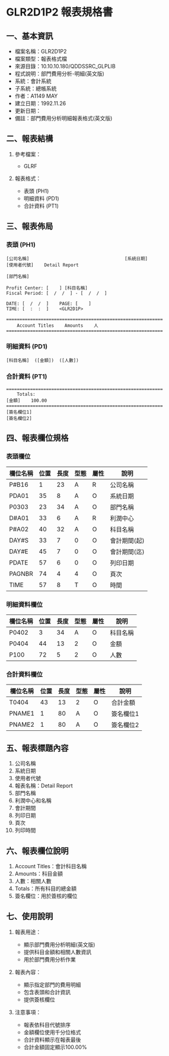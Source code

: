 # GLR2D1P2 報表規格書

## 一、基本資訊
- 檔案名稱：GLR2D1P2
- 檔案類型：報表格式檔
- 來源目錄：10.10.10.180/QDDSSRC_GLPLIB
- 程式說明：部門費用分析-明細(英文版)
- 系統：會計系統
- 子系統：總帳系統
- 作者：A1149 MAY
- 建立日期：1992.11.26
- 更新日期：
- 備註：部門費用分析明細報表格式(英文版)

## 二、報表結構
1. 參考檔案：
   - GLRF

2. 報表格式：
   - 表頭 (PH1)
   - 明細資料 (PD1)
   - 合計資料 (PT1)

## 三、報表佈局

### 表頭 (PH1)
```
[公司名稱]                                    [系統日期]
[使用者代號]    Detail Report

[部門名稱]

Profit Center: [    ] [科目名稱]
Fiscal Period: [  /  /  ] - [  /  /  ]

DATE: [  /  /  ]    PAGE: [    ]
TIME: [  :  :  ]    <GLR2D1P>

===========================================================
    Account Titles    Amounts    人
===========================================================
```

### 明細資料 (PD1)
```
[科目名稱]  ([金額])  ([人數])
```

### 合計資料 (PT1)
```
===========================================================
    Totals:
[金額]    100.00
===========================================================
[簽名欄位1]
[簽名欄位2]
```

## 四、報表欄位規格

### 表頭欄位
| 欄位名稱 | 位置 | 長度 | 型態 | 屬性 | 說明 |
|---------|------|------|------|------|------|
| P#B16 | 1 | 23 | A | R | 公司名稱 |
| PDA01 | 35 | 8 | A | O | 系統日期 |
| P0303 | 23 | 34 | A | O | 部門名稱 |
| D#A01 | 33 | 6 | A | R | 利潤中心 |
| P#A02 | 40 | 32 | A | O | 科目名稱 |
| DAY#S | 33 | 7 | 0 | O | 會計期間(起) |
| DAY#E | 45 | 7 | 0 | O | 會計期間(迄) |
| PDATE | 57 | 6 | 0 | O | 列印日期 |
| PAGNBR | 74 | 4 | 4 | O | 頁次 |
| TIME | 57 | 8 | T | O | 時間 |

### 明細資料欄位
| 欄位名稱 | 位置 | 長度 | 型態 | 屬性 | 說明 |
|---------|------|------|------|------|------|
| P0402 | 3 | 34 | A | O | 科目名稱 |
| P0404 | 44 | 13 | 2 | O | 金額 |
| P100 | 72 | 5 | 2 | O | 人數 |

### 合計資料欄位
| 欄位名稱 | 位置 | 長度 | 型態 | 屬性 | 說明 |
|---------|------|------|------|------|------|
| T0404 | 43 | 13 | 2 | O | 合計金額 |
| PNAME1 | 1 | 80 | A | O | 簽名欄位1 |
| PNAME2 | 1 | 80 | A | O | 簽名欄位2 |

## 五、報表標題內容
1. 公司名稱
2. 系統日期
3. 使用者代號
4. 報表名稱：Detail Report
5. 部門名稱
6. 利潤中心和名稱
7. 會計期間
8. 列印日期
9. 頁次
10. 列印時間

## 六、報表欄位說明
1. Account Titles：會計科目名稱
2. Amounts：科目金額
3. 人數：相關人數
4. Totals：所有科目的總金額
5. 簽名欄位：用於簽核的欄位

## 七、使用說明
1. 報表用途：
   - 顯示部門費用分析明細(英文版)
   - 提供科目金額和相關人數資訊
   - 用於部門費用分析作業

2. 報表內容：
   - 顯示指定部門的費用明細
   - 包含表頭和合計資訊
   - 提供簽核欄位

3. 注意事項：
   - 報表依科目代號排序
   - 金額欄位使用千分位格式
   - 合計資料顯示在報表最後
   - 合計金額固定顯示100.00% 